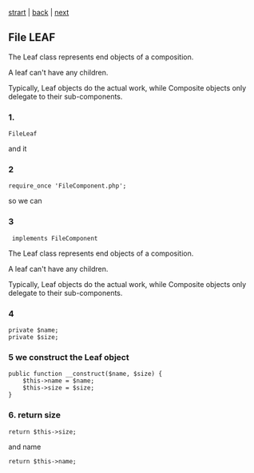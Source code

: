 [strart](./page01.md) | [back](./page02.md) | [next](./page04.md)
## File LEAF

The Leaf class represents end objects of a composition. 

A leaf can't have any children.

Typically, Leaf objects do the actual work, while Composite objects only delegate to their sub-components.

### 1.
```
FileLeaf
```
and it
### 2
```
require_once 'FileComponent.php';
```
so we can
### 3
```
 implements FileComponent
```
The Leaf class represents end objects of a composition. 

A leaf can't have any children. 

Typically, Leaf objects do the actual work, while Composite objects only delegate to their sub-components.
### 4
```
private $name;
private $size;
```
### 5 we construct the Leaf object
```
public function __construct($name, $size) {
    $this->name = $name;
    $this->size = $size;
}
```
### 6. return size
```
return $this->size;
```
and name
```
return $this->name;
```

